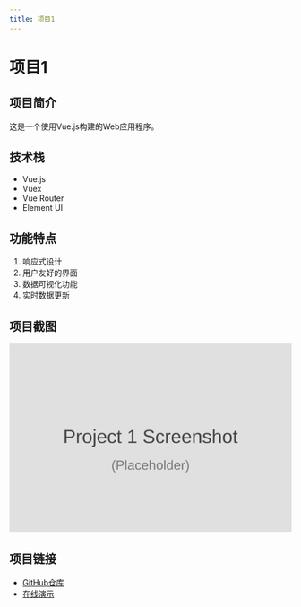 ```yaml
---
title: 项目1
---
```


# 项目1

## 项目简介

这是一个使用Vue.js构建的Web应用程序。

## 技术栈

- Vue.js
- Vuex
- Vue Router
- Element UI

## 功能特点

1. 响应式设计
2. 用户友好的界面
3. 数据可视化功能
4. 实时数据更新

## 项目截图

![项目截图](/images/project1.png)

## 项目链接

- [GitHub仓库](https://github.com/yourusername/project1)
- [在线演示](https://yourusername.github.io/project1)
